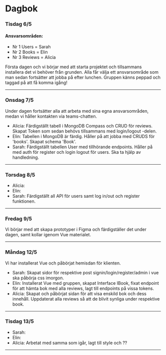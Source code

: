 # Dagbok

### Tisdag 6/5

#### Ansvarsområden:

- Nr 1 Users = Sarah
- Nr 2 Books = Elin
- Nr 3 Reviews = Alicia

Första dagen och vi börjar med att starta projektet och tillsammans installera det vi behöver från grunden. Alla får välja ett ansvarsområde som man sedan fortsätter att jobba på efter lunchen. Gruppen känns peppad och taggad på att få komma igång!

---

### Onsdag 7/5

Under dagen fortsätter alla att arbeta med sina egna ansvarsområden, medan vi håller kontakten via teams-chatten.

- Alicia: Färdigställt tabell i MongoDB Compass och CRUD för reviews. Skapat Token som sedan behövs tillsammans med login/logout -delen.
- Elin: Tabellen i MongoDB är färdig. Håller på att jobba med CRUDS för 'books'. Skapat schema 'Book'.
- Sarah: Färdigställt tabellen User med tillhörande endpoints. Håller på med auth för register och login logout för users. Ska ta hjälp av handledning.

---

### Torsdag 8/5

- Alicia:
- Elin:
- Sarah: Färdigställt all API för users samt log in/out och register funktionen.

---

### Fredag 9/5

Vi börjar med att skapa prototyper i Figma och färdigställer det under dagen, samt kollar igenom Vue materialet.

---

### Måndag 12/5

Vi har installerat Vue och påbörjat hemisdan för klienten.

- Sarah: Skapat sidor för respektive post signin/login/register/admin i vue ska påbörja css imorgon.
- Elin: Installerat Vue med gruppen, skapat Interface IBook, fixat endpoint för att hämta bok med alla reviews, lagt till endpoints på vissa tokens.
- Alicia: Skapat och påbörjat sidan för att visa enskild bok och dess innehåll. Uppdaterat alla reviews så att de blivit synliga under respektive book.

---

### Tisdag 13/5

- Sarah:
- Elin:
- Alicia: Arbetat med samma som igår, lagt till style och ??

---
